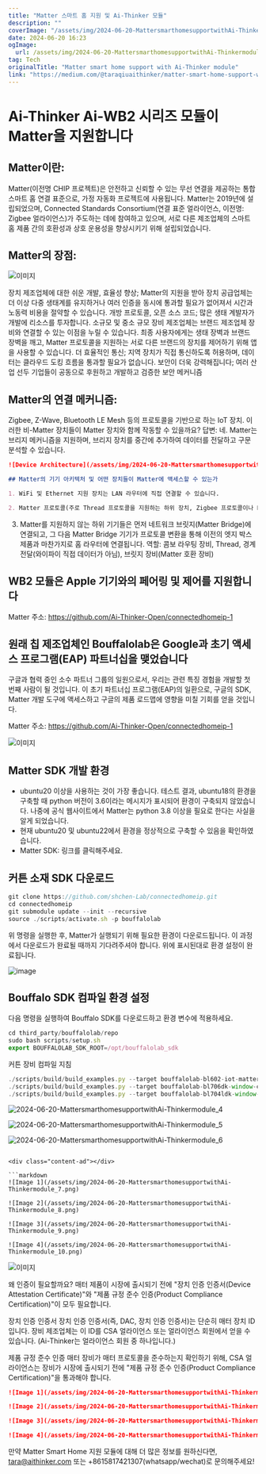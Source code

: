 ```yaml
---
title: "Matter 스마트 홈 지원 및 Ai-Thinker 모듈"
description: ""
coverImage: "/assets/img/2024-06-20-MattersmarthomesupportwithAi-Thinkermodule_0.png"
date: 2024-06-20 16:23
ogImage: 
  url: /assets/img/2024-06-20-MattersmarthomesupportwithAi-Thinkermodule_0.png
tag: Tech
originalTitle: "Matter smart home support with Ai-Thinker module"
link: "https://medium.com/@taraqiuaithinker/matter-smart-home-support-with-ai-thinker-module-7e5cd23976df"
---
```



# Ai-Thinker Ai-WB2 시리즈 모듈이 Matter을 지원합니다

## Matter이란:
Matter(이전명 CHIP 프로젝트)은 안전하고 신뢰할 수 있는 무선 연결을 제공하는 통합 스마트 홈 연결 표준으로, 가정 자동화 프로젝트에 사용됩니다. Matter는 2019년에 설립되었으며, Connected Standards Consortium(연결 표준 얼라이언스, 이전명: Zigbee 얼라이언스)가 주도하는 데에 참여하고 있으며, 서로 다른 제조업체의 스마트 홈 제품 간의 호환성과 상호 운용성을 향상시키기 위해 설립되었습니다.

## Matter의 장점:

<div class="content-ad"></div>

![이미지](/assets/img/2024-06-20-MattersmarthomesupportwithAi-Thinkermodule_0.png)

장치 제조업체에 대한 쉬운 개발, 효율성 향상; Matter의 지원을 받아 장치 공급업체는 더 이상 다중 생태계를 유지하거나 여러 인증을 동시에 통과할 필요가 없어져서 시간과 노동력 비용을 절약할 수 있습니다. 개방 프로토콜, 오픈 소스 코드; 많은 생태 계발자가 개발에 리소스를 투자합니다.
소규모 및 중소 규모 장비 제조업체는 브랜드 제조업체 장비와 연결할 수 있는 이점을 누릴 수 있습니다.
최종 사용자에게는 생태 장벽과 브랜드 장벽을 깨고, Matter 프로토콜을 지원하는 서로 다른 브랜드의 장치를 제어하기 위해 앱을 사용할 수 있습니다.
더 효율적인 통신; 지역 장치가 직접 통신하도록 허용하며, 데이터는 클라우드 도킹 흐름을 통과할 필요가 없습니다.
보안이 더욱 강력해집니다; 여러 산업 선두 기업들이 공동으로 후원하고 개발하고 검증한 보안 메커니즘

## Matter의 연결 메커니즘:

Zigbee, Z-Wave, Bluetooth LE Mesh 등의 프로토콜을 기반으로 하는 IoT 장치. 이러한 비-Matter 장치들이 Matter 장치와 함께 작동할 수 있을까요? 답변: 네. Matter는 브리지 메커니즘을 지원하며, 브리지 장치를 중간에 추가하여 데이터를 전달하고 구문 분석할 수 있습니다.

<div class="content-ad"></div>

```markdown
![Device Architecture](/assets/img/2024-06-20-MattersmarthomesupportwithAi-Thinkermodule_1.png)

## Matter의 기기 아키텍처 및 어떤 장치들이 Matter에 액세스할 수 있는가

1. WiFi 및 Ethernet 지원 장치는 LAN 라우터에 직접 연결할 수 있습니다.

2. Matter 프로토콜(주로 Thread 프로토콜을 지원하는 하위 장치, Zigbee 프로토콜이나 Bluetooth 프로토콜을 지원하는 하위 장치 등)를 지원하는 하위 장치는 먼저 Matter 프로토콜을 지원하는 게이트웨이 장치에 연결한 다음 게이트웨이 장치를 홈 라우터에 연결합니다.
```

<div class="content-ad"></div>

3. Matter를 지원하지 않는 하위 기기들은 먼저 네트워크 브릿지(Matter Bridge)에 연결되고, 그 다음 Matter Bridge 기기가 프로토콜 변환을 통해 이전의 엣지 박스 제품과 마찬가지로 홈 라우터에 연결됩니다.
역할:
콤보 라우팅 장비, Thread, 경계 전달(와이파이 직접 데이터가 아님), 브릿지 장비(Matter 호환 장비)

## WB2 모듈은 Apple 기기와의 페어링 및 제어를 지원합니다

Matter 주소: https://github.com/Ai-Thinker-Open/connectedhomeip-1

## 원래 칩 제조업체인 Bouffalolab은 Google과 초기 액세스 프로그램(EAP) 파트너십을 맺었습니다

<div class="content-ad"></div>

구글과 협력 중인 소수 파트너 그룹의 일원으로서, 우리는 관련 특징 경험을 개발할 첫 번째 사람이 될 것입니다. 이 초기 파트너십 프로그램(EAP)의 일환으로, 구글의 SDK, Matter 개발 도구에 액세스하고 구글의 제품 로드맵에 영향을 미칠 기회를 얻을 것입니다.

Matter 주소: https://github.com/Ai-Thinker-Open/connectedhomeip-1

![이미지](/assets/img/2024-06-20-MattersmarthomesupportwithAi-Thinkermodule_2.png)

## Matter SDK 개발 환경

- ubuntu20 이상을 사용하는 것이 가장 좋습니다. 테스트 결과, ubuntu18의 환경을 구축할 때 python 버전이 3.6이라는 메시지가 표시되어 환경이 구축되지 않았습니다. 나중에 공식 웹사이트에서 Matter는 python 3.8 이상을 필요로 한다는 사실을 알게 되었습니다.
- 현재 ubuntu20 및 ubuntu22에서 환경을 정상적으로 구축할 수 있음을 확인하였습니다.
- Matter SDK: 링크를 클릭해주세요.

<div class="content-ad"></div>

## 커튼 소재 SDK 다운로드

```js
git clone https://github.com/shchen-Lab/connectedhomeip.git
cd connectedhomeip
git submodule update --init --recursive
source ./scripts/activate.sh -p bouffalolab
```

위 명령을 실행한 후, Matter가 실행되기 위해 필요한 환경이 다운로드됩니다. 이 과정에서 다운로드가 완료될 때까지 기다려주셔야 합니다. 위에 표시된대로 환경 설정이 완료됩니다.

![image](/assets/img/2024-06-20-MattersmarthomesupportwithAi-Thinkermodule_3.png)

<div class="content-ad"></div>

## Bouffalo SDK 컴파일 환경 설정

다음 명령을 실행하여 Bouffalo SDK를 다운로드하고 환경 변수에 적용하세요.

```js
cd third_party/bouffalolab/repo
sudo bash scripts/setup.sh
export BOUFFALOLAB_SDK_ROOT=/opt/bouffalolab_sdk
```

커튼 장비 컴파일 지침

<div class="content-ad"></div>

```js
./scripts/build/build_examples.py --target bouffalolab-bl602-iot-matter-v1-window-covering build
./scripts/build/build_examples.py --target bouffalolab-bl706dk-window-covering build
./scripts/build/build_examples.py --target bouffalolab-bl704ldk-window-covering build
```

![2024-06-20-MattersmarthomesupportwithAi-Thinkermodule_4](/assets/img/2024-06-20-MattersmarthomesupportwithAi-Thinkermodule_4.png)

![2024-06-20-MattersmarthomesupportwithAi-Thinkermodule_5](/assets/img/2024-06-20-MattersmarthomesupportwithAi-Thinkermodule_5.png)

![2024-06-20-MattersmarthomesupportwithAi-Thinkermodule_6](/assets/img/2024-06-20-MattersmarthomesupportwithAi-Thinkermodule_6.png)
```

<div class="content-ad"></div>

```markdown
![Image 1](/assets/img/2024-06-20-MattersmarthomesupportwithAi-Thinkermodule_7.png)

![Image 2](/assets/img/2024-06-20-MattersmarthomesupportwithAi-Thinkermodule_8.png)

![Image 3](/assets/img/2024-06-20-MattersmarthomesupportwithAi-Thinkermodule_9.png)

![Image 4](/assets/img/2024-06-20-MattersmarthomesupportwithAi-Thinkermodule_10.png)
```

<div class="content-ad"></div>

![이미지](/assets/img/2024-06-20-MattersmarthomesupportwithAi-Thinkermodule_11.png)

왜 인증이 필요할까요?
매터 제품이 시장에 출시되기 전에 "장치 인증 인증서(Device Attestation Certificate)"와 "제품 규정 준수 인증(Product Compliance Certification)"이 모두 필요합니다.

장치 인증 인증서
장치 인증 인증서(즉, DAC, 장치 인증 인증서)는 단순히 매터 장치 ID입니다. 장비 제조업체는 이 ID를 CSA 얼라이언스 또는 얼라이언스 회원에서 얻을 수 있습니다. (Ai-Thinker는 얼라이언스 회원 중 하나입니다.)

제품 규정 준수 인증
매터 장비가 매터 프로토콜을 준수하는지 확인하기 위해, CSA 얼라이언스는 장비가 시장에 출시되기 전에 "제품 규정 준수 인증(Product Compliance Certification)"을 통과해야 합니다.

<div class="content-ad"></div>

```markdown
![Image 1](/assets/img/2024-06-20-MattersmarthomesupportwithAi-Thinkermodule_12.png)

![Image 2](/assets/img/2024-06-20-MattersmarthomesupportwithAi-Thinkermodule_13.png)

![Image 3](/assets/img/2024-06-20-MattersmarthomesupportwithAi-Thinkermodule_14.png)

![Image 4](/assets/img/2024-06-20-MattersmarthomesupportwithAi-Thinkermodule_15.png)
```

<div class="content-ad"></div>

만약 Matter Smart Home 지원 모듈에 대해 더 많은 정보를 원하신다면, tara@aithinker.com 또는 +8615817421307(whatsapp/wechat)로 문의해주세요!